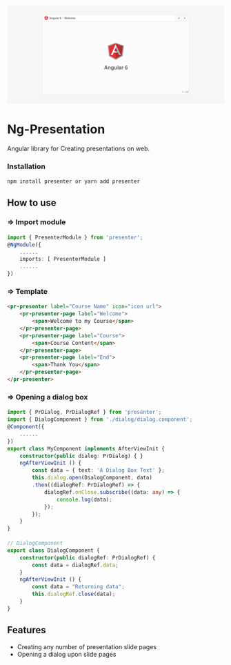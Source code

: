![ScreenShot](https://raw.githubusercontent.com/akgurjar/ng-presentation/master/src/assets/screenshot.png)
# Ng-Presentation
Angular library for Creating presentations on web.
### Installation
```
npm install presenter or yarn add presenter 
```
## How to use
### => Import module
```typescript
import { PresenterModule } from 'presenter';
@NgModule({
    ......
    imports: [ PresenterModule ]
    ......
})
```
### => Template
```html
<pr-presenter label="Course Name" icon="icon url">
    <pr-presenter-page label="Welcome">
        <span>Welcome to my Course</span>
    </pr-presenter-page>
    <pr-presenter-page label="Course">
        <span>Course Content</span>
    </pr-presenter-page>
    <pr-presenter-page label="End">
        <span>Thank You</span>
    </pr-presenter-page>
</pr-presenter>
```
### => Opening a dialog box
```typescript
import { PrDialog, PrDialogRef } from 'presenter';
import { DialogComponent } from './dialog/dialog.component';
@Component({
    ......
})
export class MyComponent implements AfterViewInit {
    constructor(public dialog: PrDialog) { }
    ngAfterViewInit () {
        const data = { text: 'A Dialog Box Text' };
        this.dialog.open(DialogComponent, data)
        .then((dialogRef: PrDialogRef) => {
            dialogRef.onClose.subscribe((data: any) => {
                console.log(data);
            });
        });
    }
}

// DialogComponent
export class DialogComponent {
    constructor(public dialogRef: PrDialogRef) {
        const data = dialogRef.data;
    }
    ngAfterViewInit () {
        const data = "Returning data";
        this.dialogRef.close(data);
    }
}
```
## Features
* Creating any number of presentation slide pages
* Opening a dialog upon slide pages